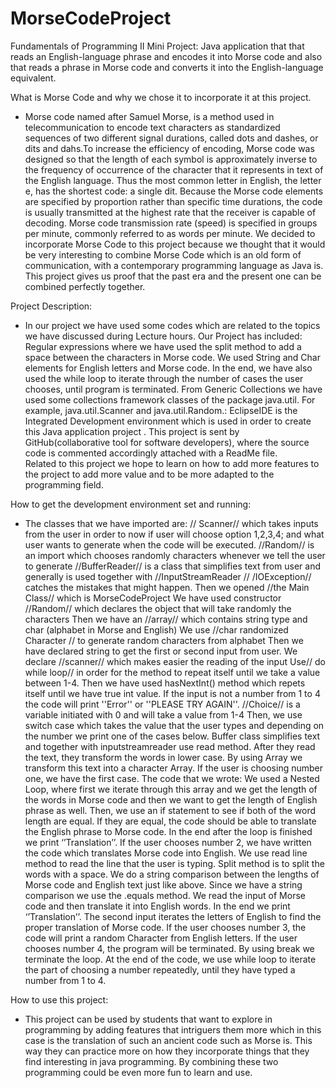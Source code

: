 # MorseCodeProject

Fundamentals of Programming II Mini Project: Java application that that reads an English-language phrase and encodes it into Morse code and also that reads a phrase in Morse code and converts it into the English-language equivalent.

What is Morse Code and why we chose it to incorporate it at this project.
- Morse code named after Samuel Morse,  is a method used in telecommunication to encode text characters as standardized sequences of two different signal durations, called dots and dashes, or dits and dahs.To increase the efficiency of encoding, Morse code was designed so that the length of each symbol is approximately inverse to the frequency of occurrence of the character that it represents in text of the English language. Thus the most common letter in English, the letter e, has the shortest code: a single dit. Because the Morse code elements are specified by proportion rather than specific time durations, the code is usually transmitted at the highest rate that the receiver is capable of decoding. Morse code transmission rate (speed) is specified in groups per minute, commonly referred to as words per minute.
We decided to incorporate Morse Code to this project because we thought that it would be  very interesting to combine Morse Code which is an old form of communication,  with a contemporary  programming language as Java is. This project gives us proof that the past era and the present one can be combined perfectly together.

Project Description:
- In our project we have used some codes which are related to the topics we have discussed during Lecture hours. 
Our Project has included: Regular expressions where we have used the split method to add a space between the characters in Morse code. We used String and Char elements for English letters and Morse code. In the end, we have also used the while loop to iterate through the number of cases the user chooses, until program is terminated. 
From Generic Collections we have used some collections framework classes of the package java.util. For example, java.util.Scanner and java.util.Random.:
EclipseIDE is the Integrated Development environment which is used  in order to create this Java application project . This project is sent by  GitHub(collaborative tool for software developers),  where the source code is commented accordingly attached with a ReadMe file.  
Related to this project we hope to learn on how to add more features to the project to add more value and to be more adapted to the programming field.

How to get the development environment set and running:
- The classes that we have imported are: 
// Scanner// which takes inputs  from the user in order to now if user will choose option 1,2,3,4; and what user wants to generate when the code will be executed.
//Random//  is an import which chooses randomly characters whenever we tell the user to generate 
//BufferReader// is a class that simplifies text from user and generally is used  together with //InputStreamReader //
/IOException// catches the mistakes that might happen.
Then we opened  //the Main Class// which is MorseCodeProject
We have used  constructor //Random// which  declares the object  that will take randomly the characters
Then we have an //array// which contains  string type and char (alphabet in  Morse and English)
We use //char randomized Character // to generate random characters from alphabet
Then we have declared string to get the first or second input from user. 
We declare //scanner// which makes easier the reading of the input
Use// do while loop// in order for the method to repeat itself until we take a value between 1-4. Then we have used hasNextInt() method which  repets itself until we have true int value. If the input is not a number from 1 to 4 the code will print ''Error'' or ''PLEASE TRY AGAIN''.
//Choice// is a variable initiated with 0 and will take a value from 1-4
Then, we use switch case which takes the value that the user types and depending on the number we print one of the cases below.  Buffer class simplifies text and together with inputstreamreader use read method. After they read the text, they transform the words in lower case. By using Array we transform this text into a character Array. 
If the user is choosing number one, we have the first case. The code that we wrote: We used a Nested Loop, where first we iterate through this array and we get the length of the words in Morse code and then we want to get the length of English phrase as well. Then, we use an if statement to see if both of the word length are equal. If they are equal, the code should be able to translate the English phrase to Morse code. In the end after the loop is finished we print ‘’Translation’’.
If the user chooses number 2, we have written the code which translates Morse code into English. We use read line method to read the line that the user is typing. Split method is to split the words with a space. We do a string comparison between the lengths of Morse code and English text just like above. Since we have a string comparison we use the .equals method. We read the input of Morse code and then translate it into English words. In the end we print ‘’Translation’’. The second input iterates the letters of English to find the proper translation of Morse code. 
If the user chooses number 3, the code will print a random Character from English letters. 
If the user chooses number 4, the program will be terminated. By using break we terminate the loop.
At the end of the code, we use while loop to iterate the part of choosing a number repeatedly, until they have typed a number from 1 to 4.

How to use this project:
- This project can be used by students that want to explore in programming by adding features that intriguers them more which in this case is the translation of such an ancient code such as Morse is. This way they can practice more on how they incorporate things that they find interesting in java programming. By combining these two programming could be even more fun to learn and use.
